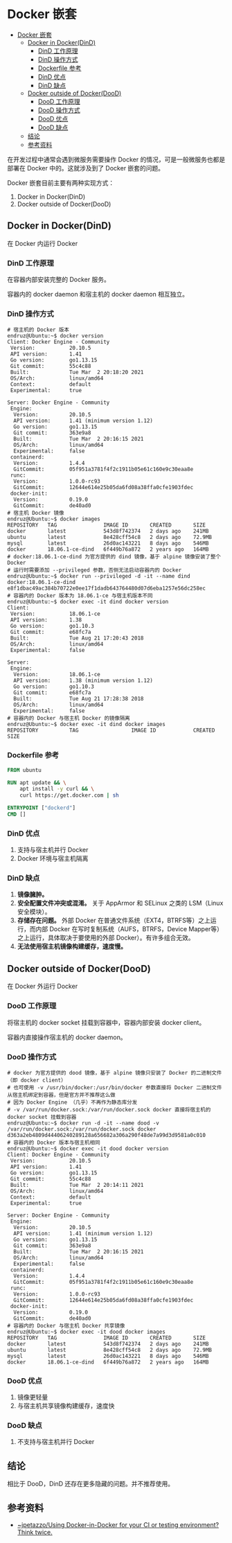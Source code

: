 # Docker 嵌套

- [Docker 嵌套](#docker-嵌套)
  - [Docker in Docker(DinD)](#docker-in-dockerdind)
    - [DinD 工作原理](#dind-工作原理)
    - [DinD 操作方式](#dind-操作方式)
    - [Dockerfile 参考](#dockerfile-参考)
    - [DinD 优点](#dind-优点)
    - [DinD 缺点](#dind-缺点)
  - [Docker outside of Docker(DooD)](#docker-outside-of-dockerdood)
    - [DooD 工作原理](#dood-工作原理)
    - [DooD 操作方式](#dood-操作方式)
    - [DooD 优点](#dood-优点)
    - [DooD 缺点](#dood-缺点)
  - [结论](#结论)
  - [参考资料](#参考资料)

在开发过程中通常会遇到微服务需要操作 Docker 的情况，可是一般微服务也都是部署在 Docker 中的。这就涉及到了 Docker 嵌套的问题。

Docker 嵌套目前主要有两种实现方式：

1. Docker in Docker(DinD)
2. Docker outside of Docker(DooD)

## Docker in Docker(DinD)

在 Docker 内运行 Docker

### DinD 工作原理

在容器内部安装完整的 Docker 服务。

容器内的 docker daemon 和宿主机的 docker daemon 相互独立。

### DinD 操作方式

```shell
# 宿主机的 Docker 版本
endruz@Ubuntu:~$ docker version
Client: Docker Engine - Community
 Version:           20.10.5
 API version:       1.41
 Go version:        go1.13.15
 Git commit:        55c4c88
 Built:             Tue Mar  2 20:18:20 2021
 OS/Arch:           linux/amd64
 Context:           default
 Experimental:      true

Server: Docker Engine - Community
 Engine:
  Version:          20.10.5
  API version:      1.41 (minimum version 1.12)
  Go version:       go1.13.15
  Git commit:       363e9a8
  Built:            Tue Mar  2 20:16:15 2021
  OS/Arch:          linux/amd64
  Experimental:     false
 containerd:
  Version:          1.4.4
  GitCommit:        05f951a3781f4f2c1911b05e61c160e9c30eaa8e
 runc:
  Version:          1.0.0-rc93
  GitCommit:        12644e614e25b05da6fd08a38ffa0cfe1903fdec
 docker-init:
  Version:          0.19.0
  GitCommit:        de40ad0
# 宿主机 Docker 镜像
endruz@Ubuntu:~$ docker images
REPOSITORY   TAG               IMAGE ID       CREATED       SIZE
docker       latest            543d8f742374   2 days ago    241MB
ubuntu       latest            8e428cff54c8   2 days ago    72.9MB
mysql        latest            26d0ac143221   8 days ago    546MB
docker       18.06.1-ce-dind   6f449b76a872   2 years ago   164MB
# docker:18.06.1-ce-dind 为官方提供的 dind 镜像，基于 alpine 镜像安装了整个 Docker
# 运行时需要添加 --privileged 参数，否侧无法启动容器内的 Docker
endruz@Ubuntu:~$ docker run --privileged -d -it --name dind  docker:18.06.1-ce-dind
e8f1dbac49ac384b70722e0ee17f1dadb643764480d07d6eba1257e56dc258ec
# 容器内的 Docker 版本为 18.06.1-ce 与宿主机版本不同
endruz@Ubuntu:~$ docker exec -it dind docker version
Client:
 Version:           18.06.1-ce
 API version:       1.38
 Go version:        go1.10.3
 Git commit:        e68fc7a
 Built:             Tue Aug 21 17:20:43 2018
 OS/Arch:           linux/amd64
 Experimental:      false

Server:
 Engine:
  Version:          18.06.1-ce
  API version:      1.38 (minimum version 1.12)
  Go version:       go1.10.3
  Git commit:       e68fc7a
  Built:            Tue Aug 21 17:28:38 2018
  OS/Arch:          linux/amd64
  Experimental:     false
# 容器内的 Docker 与宿主机 Docker 的镜像隔离
endruz@Ubuntu:~$ docker exec -it dind docker images
REPOSITORY          TAG                 IMAGE ID            CREATED             SIZE
```

### Dockerfile 参考

```Dockerfile
FROM ubuntu

RUN apt update && \
    apt install -y curl && \
    curl https://get.docker.com | sh

ENTRYPOINT ["dockerd"]
CMD []
```

### DinD 优点

1. 支持与宿主机并行 Docker
2. Docker 环境与宿主机隔离

### DinD 缺点

1. **镜像臃肿。**
2. **安全配置文件冲突或混淆。** 关于 AppArmor 和 SELinux 之类的 LSM（Linux 安全模块）。
3. **存储存在问题。** 外部 Docker 在普通文件系统（EXT4，BTRFS等）之上运行，而内部 Docker 在写时复制系统（AUFS，BTRFS，Device Mapper等）之上运行，具体取决于要使用的外部 Docker）。有许多组合无效。
4. **无法使用宿主机镜像构建缓存，速度慢。**

## Docker outside of Docker(DooD)

在 Docker 外运行 Docker

### DooD 工作原理

将宿主机的 docker socket 挂载到容器中，容器内部安装 docker client。

容器内直接操作宿主机的 docker daemon。

### DooD 操作方式

```shell
# docker 为官方提供的 dood 镜像，基于 alpine 镜像只安装了 Docker 的二进制文件（即 docker client）
# 也可使用 -v /usr/bin/docker:/usr/bin/docker 参数直接将 Docker 二进制文件从宿主机绑定到容器，但是官方并不推荐这么做
# 因为 Docker Engine （几乎）不再作为静态库分发
# -v /var/run/docker.sock:/var/run/docker.sock docker 直接将宿主机的 docker socket 挂载到容器
endruz@Ubuntu:~$ docker run -d -it --name dood -v /var/run/docker.sock:/var/run/docker.sock docker
d363a2eb4809d44406240289128a656682a306a290f48de7a99d3d9581a0c010
# 容器内的 Docker 版本与宿主机相同
endruz@Ubuntu:~$ docker exec -it dood docker version
Client: Docker Engine - Community
 Version:           20.10.5
 API version:       1.41
 Go version:        go1.13.15
 Git commit:        55c4c88
 Built:             Tue Mar  2 20:14:11 2021
 OS/Arch:           linux/amd64
 Context:           default
 Experimental:      true

Server: Docker Engine - Community
 Engine:
  Version:          20.10.5
  API version:      1.41 (minimum version 1.12)
  Go version:       go1.13.15
  Git commit:       363e9a8
  Built:            Tue Mar  2 20:16:15 2021
  OS/Arch:          linux/amd64
  Experimental:     false
 containerd:
  Version:          1.4.4
  GitCommit:        05f951a3781f4f2c1911b05e61c160e9c30eaa8e
 runc:
  Version:          1.0.0-rc93
  GitCommit:        12644e614e25b05da6fd08a38ffa0cfe1903fdec
 docker-init:
  Version:          0.19.0
  GitCommit:        de40ad0
# 容器内的 Docker 与宿主机 Docker 共享镜像
endruz@Ubuntu:~$ docker exec -it dood docker images
REPOSITORY   TAG               IMAGE ID       CREATED       SIZE
docker       latest            543d8f742374   2 days ago    241MB
ubuntu       latest            8e428cff54c8   2 days ago    72.9MB
mysql        latest            26d0ac143221   8 days ago    546MB
docker       18.06.1-ce-dind   6f449b76a872   2 years ago   164MB
```

### DooD 优点

1. 镜像更轻量
2. 与宿主机共享镜像构建缓存，速度快

### DooD 缺点

1. 不支持与宿主机并行 Docker

## 结论

相比于 DooD，DinD 还存在更多隐藏的问题。并不推荐使用。

## 参考资料

- [~jpetazzo/Using Docker-in-Docker for your CI or testing environment? Think twice.](https://jpetazzo.github.io/2015/09/03/do-not-use-docker-in-docker-for-ci/)

